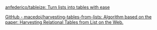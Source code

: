 
[anfederico/tableize: Turn lists into tables with ease](https://github.com/anfederico/tableize)

[GitHub - macedoj/harvesting-tables-from-lists: Algorithm based on the paper: Harvesting Relational Tables from List on the Web.](https://github.com/macedoj/harvesting-tables-from-lists)

